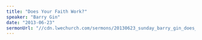 ```yaml
---
title: "Does Your Faith Work?"
speaker: "Barry Gin"
date: "2013-06-23"
sermonUrl: "//cdn.lwechurch.com/sermons/20130623_sunday_barry_gin_does_your_faith_work.mp3"
---
```

